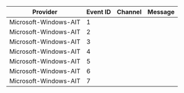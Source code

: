 Provider               |  Event ID  |  Channel  |  Message
-----------------------|------------|-----------|---------
Microsoft-Windows-AIT  |  1         |           |
Microsoft-Windows-AIT  |  2         |           |
Microsoft-Windows-AIT  |  3         |           |
Microsoft-Windows-AIT  |  4         |           |
Microsoft-Windows-AIT  |  5         |           |
Microsoft-Windows-AIT  |  6         |           |
Microsoft-Windows-AIT  |  7         |           |